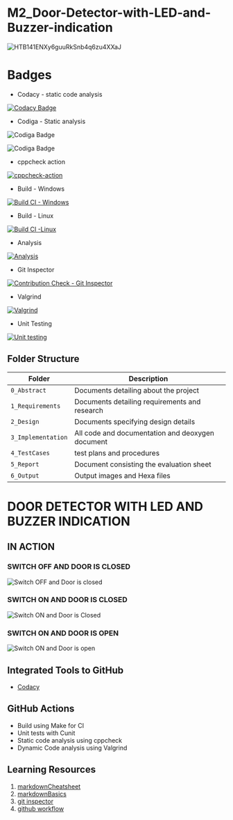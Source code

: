# M2_Door-Detector-with-LED-and-Buzzer-indication


![HTB141ENXy6guuRkSnb4q6zu4XXaJ](https://user-images.githubusercontent.com/101585225/164284238-0689f3b4-c214-4c38-9c18-31a6094e98ff.jpg)

# Badges

* Codacy - static code analysis

[![Codacy Badge](https://app.codacy.com/project/badge/Grade/260bfa484cba44d8954573f43132f5cd)](https://www.codacy.com/gh/Abiramikoperundevi/M2_Door-Detector-with-LED-and-Buzzer-indication/dashboard?utm_source=github.com&amp;utm_medium=referral&amp;utm_content=Abiramikoperundevi/M2_Door-Detector-with-LED-and-Buzzer-indication&amp;utm_campaign=Badge_Grade)


* Codiga - Static analysis

![Codiga Badge](https://api.codiga.io/project/32888/score/svg)

![Codiga Badge](https://api.codiga.io/project/32888/status/svg)

* cppcheck action

[![cppcheck-action](https://github.com/Abiramikoperundevi/M2_Door-Detector-with-LED-and-Buzzer-indication/actions/workflows/cppcheck-action.yml/badge.svg)](https://github.com/Abiramikoperundevi/M2_Door-Detector-with-LED-and-Buzzer-indication/actions/workflows/cppcheck-action.yml)

* Build - Windows

[![Build CI - Windows](https://github.com/Abiramikoperundevi/M2_Door-Detector-with-LED-and-Buzzer-indication/actions/workflows/Build_Windows.yml/badge.svg)](https://github.com/Abiramikoperundevi/M2_Door-Detector-with-LED-and-Buzzer-indication/actions/workflows/Build_Windows.yml)

* Build - Linux

[![Build CI -Linux](https://github.com/Abiramikoperundevi/M2_Door-Detector-with-LED-and-Buzzer-indication/actions/workflows/Build_Linux.yml/badge.svg)](https://github.com/Abiramikoperundevi/M2_Door-Detector-with-LED-and-Buzzer-indication/actions/workflows/Build_Linux.yml)

* Analysis

[![Analysis](https://github.com/Abiramikoperundevi/M2_Door-Detector-with-LED-and-Buzzer-indication/actions/workflows/Analysis.yml/badge.svg)](https://github.com/Abiramikoperundevi/M2_Door-Detector-with-LED-and-Buzzer-indication/actions/workflows/Analysis.yml)

* Git Inspector

[![Contribution Check - Git Inspector](https://github.com/Abiramikoperundevi/M2_Door-Detector-with-LED-and-Buzzer-indication/actions/workflows/git_inspector.yml/badge.svg)](https://github.com/Abiramikoperundevi/M2_Door-Detector-with-LED-and-Buzzer-indication/actions/workflows/git_inspector.yml)

* Valgrind

[![Valgrind](https://github.com/Abiramikoperundevi/M2_Door-Detector-with-LED-and-Buzzer-indication/actions/workflows/Valgrind.yml/badge.svg)](https://github.com/Abiramikoperundevi/M2_Door-Detector-with-LED-and-Buzzer-indication/actions/workflows/Valgrind.yml)

* Unit Testing

[![Unit testing](https://github.com/Abiramikoperundevi/M2_Door-Detector-with-LED-and-Buzzer-indication/actions/workflows/unit-test.yml/badge.svg)](https://github.com/Abiramikoperundevi/M2_Door-Detector-with-LED-and-Buzzer-indication/actions/workflows/unit-test.yml)

## Folder Structure
Folder             | Description
-------------------| -----------------------------------------
`0_Abstract`       | Documents detailing about the project
`1_Requirements`   | Documents detailing requirements and research
`2_Design`         | Documents specifying design details
`3_Implementation` | All code and documentation and deoxygen document
`4_TestCases`      |test plans and procedures
`5_Report`         |Document consisting the evaluation sheet
`6_Output`         | Output images and Hexa files

# DOOR DETECTOR WITH LED AND BUZZER INDICATION
## IN ACTION

### SWITCH OFF AND DOOR IS CLOSED
![Switch OFF and Door is closed](https://user-images.githubusercontent.com/101585225/164526854-e9350580-3b7f-43dc-9cff-02d4bea04c64.png)

### SWITCH ON AND DOOR IS CLOSED

 ![Switch ON and Door is Closed](https://user-images.githubusercontent.com/101585225/164526957-d78c3f6f-284d-4e86-8372-6ecda0604d17.png)

### SWITCH ON AND DOOR IS OPEN
![Switch ON and Door is open](https://user-images.githubusercontent.com/101585225/164527049-573623b1-8cd6-4080-b715-057b51b2b9c3.png)


## Integrated Tools to GitHub
*  [Codacy](https://www.codacy.com/)

## GitHub Actions
* Build using Make for CI
* Unit tests with Cunit
* Static code analysis using cppcheck
* Dynamic Code analysis using Valgrind


## Learning Resources
1. [markdownCheatsheet](https://github.com/adam-p/markdown-here/wiki/Markdown-Cheatsheet)
2. [markdownBasics](https://guides.github.com/features/mastering-markdown/)
3. [git inspector](https://github.com/ejwa/gitinspector.git)
4. [github workflow](https://docs.github.com/en/actions/learn-github-action)


